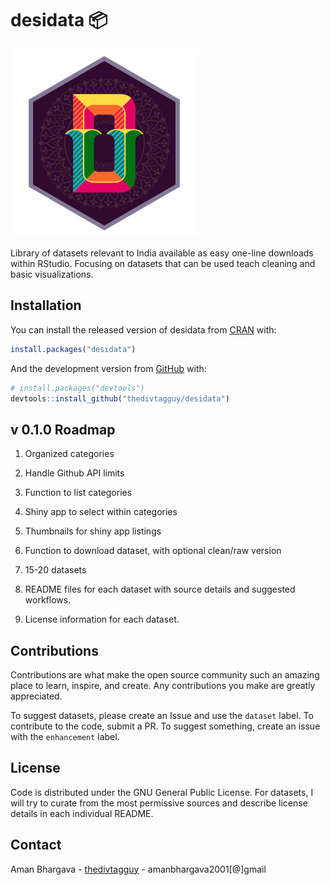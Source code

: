 
<!-- README.md is generated from README.Rmd. Please edit that file -->

# desidata 📦

<img src="sticker.png" width="300" height="300">

<!-- badges: start -->
<!-- badges: end -->

Library of datasets relevant to India available as easy one-line
downloads within RStudio. Focusing on datasets that can be used teach
cleaning and basic visualizations.

## Installation

You can install the released version of desidata from
[CRAN](https://CRAN.R-project.org) with:

``` r
install.packages("desidata")
```

And the development version from [GitHub](https://github.com/) with:

``` r
# install.packages("devtools")
devtools::install_github("thedivtagguy/desidata")
```

## v 0.1.0 Roadmap

1.  Organized categories

2.  Handle Github API limits

3.  Function to list categories

4.  Shiny app to select within categories

5.  Thumbnails for shiny app listings

6.  Function to download dataset, with optional clean/raw version

7.  15-20 datasets

8.  README files for each dataset with source details and suggested
    workflows.

9.  License information for each dataset.

## Contributions

Contributions are what make the open source community such an amazing
place to learn, inspire, and create. Any contributions you make are
greatly appreciated.

To suggest datasets, please create an Issue and use the `dataset` label.
To contribute to the code, submit a PR. To suggest something, create an
issue with the `enhancement` label.

## License

Code is distributed under the GNU General Public License. For datasets,
I will try to curate from the most permissive sources and describe
license details in each individual README.

## Contact

Aman Bhargava - [thedivtagguy](https://twitter.com/thedivtagguy) -
amanbhargava2001\[@\]gmail
